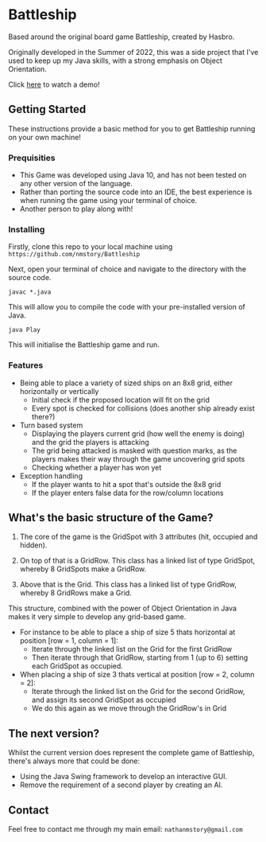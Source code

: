 # Battleship
Based around the original board game Battleship, created by Hasbro.

Originally developed in the Summer of 2022, this was a side project that I've used to keep up my Java skills, with a strong emphasis on Object Orientation.

Click [here](https://www.youtube.com/watch?v=aQdkfcBG9o4) to watch a demo!

## Getting Started
These instructions provide a basic method for you to get Battleship running on your own machine!

### Prequisities
* This Game was developed using Java 10, and has not been tested on any other version of the language.
* Rather than porting the source code into an IDE, the best experience is when running the game using your terminal of choice.
* Another person to play along with!

### Installing
Firstly, clone this repo to your local machine using `https://github.com/nmstory/Battleship`

Next, open your terminal of choice and navigate to the directory with the source code.

```
javac *.java
```
This will allow you to compile the code with your pre-installed version of Java.

```
java Play
```
This will initialise the Battleship game and run.

### Features
- Being able to place a variety of sized ships on an 8x8 grid, either horizontally or vertically
  - Initial check if the proposed location will fit on the grid
  - Every spot is checked for collisions (does another ship already exist there?)
- Turn based system
  - Displaying the players current grid (how well the enemy is doing) and the grid the players is attacking
  - The grid being attacked is masked with question marks, as the players makes their way through the game uncovering grid spots
  - Checking whether a player has won yet
- Exception handling
  - If the player wants to hit a spot that's outside the 8x8 grid
  - If the player enters false data for the row/column locations

## What's the basic structure of the Game?
1. The core of the game is the GridSpot with 3 attributes (hit, occupied and hidden).

2. On top of that is a GridRow. This class has a linked list of type GridSpot, whereby 8 GridSpots make a GridRow.

3. Above that is the Grid. This class has a linked list of type GridRow, whereby 8 GridRows make a Grid.

This structure, combined with the power of Object Orientation in Java makes it very simple to develop any grid-based game.

- For instance to be able to place a ship of size 5 thats horizontal at position [row = 1, column = 1]:
  - Iterate through the linked list on the Grid for the first GridRow
  - Then iterate through that GridRow, starting from 1 (up to 6) setting each GridSpot as occupied.
- When placing a ship of size 3 thats vertical at position [row = 2, column = 2]:
  - Iterate through the linked list on the Grid for the second GridRow, and assign its second GridSpot as occupied
  - We do this again as we move through the GridRow's in Grid


## The next version?
Whilst the current version does represent the complete game of Battleship, there's always more that could be done:
* Using the Java Swing framework to develop an interactive GUI.
* Remove the requirement of a second player by creating an AI.

## Contact
Feel free to contact me through my main email: `nathanmstory@gmail.com`
